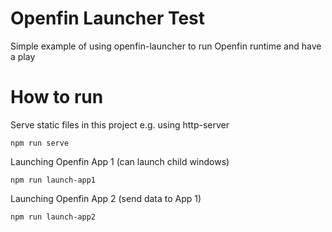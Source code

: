 # Openfin Launcher Test

Simple example of using openfin-launcher to run Openfin runtime and have a play

# How to run 
Serve static files in this project e.g. using http-server

```npm run serve```

Launching Openfin App 1 (can launch child windows)

```npm run launch-app1```

Launching Openfin App 2 (send data to App 1)

```npm run launch-app2```